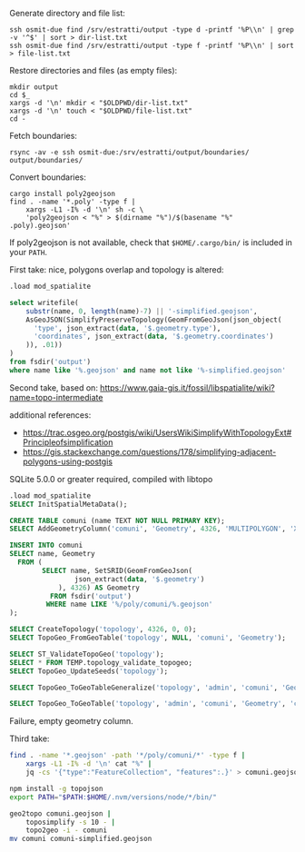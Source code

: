 Generate directory and file list:

```
ssh osmit-due find /srv/estratti/output -type d -printf '%P\\n' | grep -v '^$' | sort > dir-list.txt
ssh osmit-due find /srv/estratti/output -type f -printf '%P\\n' | sort > file-list.txt
```

Restore directories and files (as empty files):

```
mkdir output
cd $_
xargs -d '\n' mkdir < "$OLDPWD/dir-list.txt"
xargs -d '\n' touch < "$OLDPWD/file-list.txt"
cd -
```

Fetch boundaries:

```
rsync -av -e ssh osmit-due:/srv/estratti/output/boundaries/ output/boundaries/
```

Convert boundaries:

```
cargo install poly2geojson
find . -name '*.poly' -type f |
    xargs -L1 -I% -d '\n' sh -c \
    'poly2geojson < "%" > $(dirname "%")/$(basename "%" .poly).geojson'
```

If poly2geojson is not available, check that `$HOME/.cargo/bin/` is included in your `PATH`.


First take: nice, polygons overlap and topology is altered:

```sql
.load mod_spatialite

select writefile(
    substr(name, 0, length(name)-7) || '-simplified.geojson',
    AsGeoJSON(SimplifyPreserveTopology(GeomFromGeoJson(json_object(
      'type', json_extract(data, '$.geometry.type'),
      'coordinates', json_extract(data, '$.geometry.coordinates')
    )), .01))
)
from fsdir('output')
where name like '%.geojson' and name not like '%-simplified.geojson'
```


Second take, based on: https://www.gaia-gis.it/fossil/libspatialite/wiki?name=topo-intermediate

additional references:
- https://trac.osgeo.org/postgis/wiki/UsersWikiSimplifyWithTopologyExt#Principleofsimplification
- https://gis.stackexchange.com/questions/178/simplifying-adjacent-polygons-using-postgis


SQLite 5.0.0 or greater required, compiled with libtopo
```sql
.load mod_spatialite
SELECT InitSpatialMetaData();

CREATE TABLE comuni (name TEXT NOT NULL PRIMARY KEY);
SELECT AddGeometryColumn('comuni', 'Geometry', 4326, 'MULTIPOLYGON', 'XY');

INSERT INTO comuni
SELECT name, Geometry
  FROM (
        SELECT name, SetSRID(GeomFromGeoJson(
                json_extract(data, '$.geometry')
            ), 4326) AS Geometry
          FROM fsdir('output')
         WHERE name LIKE '%/poly/comuni/%.geojson'
);

SELECT CreateTopology('topology', 4326, 0, 0);
SELECT TopoGeo_FromGeoTable('topology', NULL, 'comuni', 'Geometry');

SELECT ST_ValidateTopoGeo('topology');
SELECT * FROM TEMP.topology_validate_topogeo;
SELECT TopoGeo_UpdateSeeds('topology');

SELECT TopoGeo_ToGeoTableGeneralize('topology', 'admin', 'comuni', 'Geometry', 'comuni_simplified_100m', 100);

SELECT TopoGeo_ToGeoTable('topology', 'admin', 'comuni', 'Geometry', 'comuni_from_topo');

```

Failure, empty geometry column.

Third take:

```sh
find . -name '*.geojson' -path '*/poly/comuni/*' -type f |
    xargs -L1 -I% -d '\n' cat "%" |
    jq -cs '{"type":"FeatureCollection", "features":.}' > comuni.geojson

npm install -g topojson
export PATH="$PATH:$HOME/.nvm/versions/node/*/bin/"

geo2topo comuni.geojson |
    toposimplify -s 10 - |
    topo2geo -i - comuni
mv comuni comuni-simplified.geojson
```
